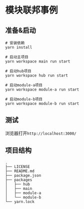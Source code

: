 # 模块联邦事例

## 准备&启动

```shell
# 安装依赖
yarn install

# 启动主项目
yarn workspace main run start

# 启动hub项目
yarn workspace hub run start

# 启动module-a项目
yarn workspace module-a run start

# 启动module-b项目
yarn workspace module-b run start
```

## 测试

浏览器打开`http://localhost:3000/`

## 项目结构

```text
.
├── LICENSE
├── README.md
├── package.json
├── packages
│   ├── hub
│   ├── main
│   ├── module-a
│   └── module-b
└── yarn.lock

```